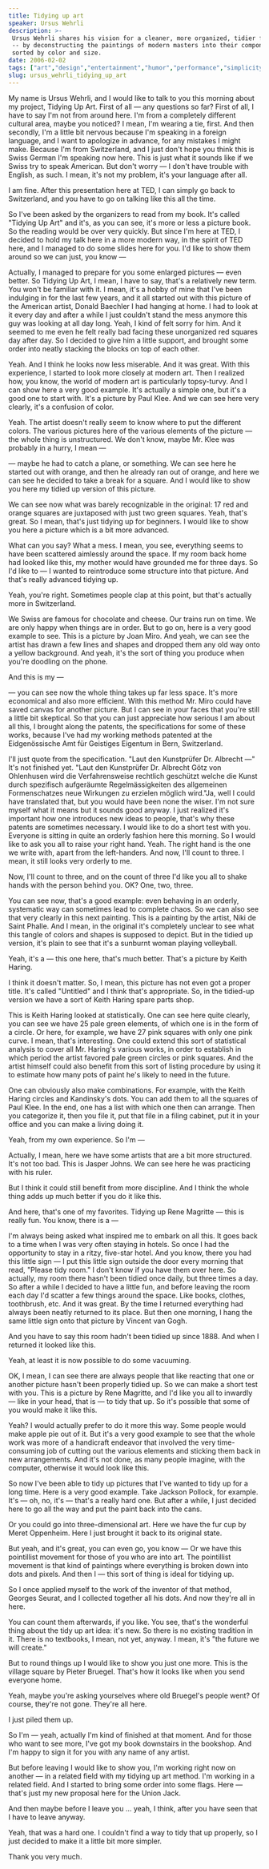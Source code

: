 ```yaml
---
title: Tidying up art
speaker: Ursus Wehrli
description: >-
 Ursus Wehrli shares his vision for a cleaner, more organized, tidier form of art
 -- by deconstructing the paintings of modern masters into their component pieces,
 sorted by color and size.
date: 2006-02-02
tags: ["art","design","entertainment","humor","performance","simplicity","comedy"]
slug: ursus_wehrli_tidying_up_art
---
```


My name is Ursus Wehrli, and I would like to talk to you this morning about my project,
Tidying Up Art. First of all — any questions so far? First of all, I have to say I'm not
from around here. I'm from a completely different cultural area, maybe you noticed? I
mean, I'm wearing a tie, first. And then secondly, I'm a little bit nervous because I'm
speaking in a foreign language, and I want to apologize in advance, for any mistakes I
might make. Because I'm from Switzerland, and I just don't hope you think this is Swiss
German I'm speaking now here. This is just what it sounds like if we Swiss try to speak
American. But don't worry — I don't have trouble with English, as such. I mean, it's not
my problem, it's your language after all. 

I am fine. After this presentation here at TED, I can simply go back to Switzerland, and
you have to go on talking like this all the time. 

So I've been asked by the organizers to read from my book. It's called "Tidying Up Art"
and it's, as you can see, it's more or less a picture book. So the reading would be over
very quickly. But since I'm here at TED, I decided to hold my talk here in a more modern
way, in the spirit of TED here, and I managed to do some slides here for you. I'd like to
show them around so we can just, you know — 

Actually, I managed to prepare for you some enlarged pictures — even better. So Tidying Up
Art, I mean, I have to say, that's a relatively new term. You won't be familiar with it. I
mean, it's a hobby of mine that I've been indulging in for the last few years, and it all
started out with this picture of the American artist, Donald Baechler I had hanging at
home. I had to look at it every day and after a while I just couldn't stand the mess
anymore this guy was looking at all day long. Yeah, I kind of felt sorry for him. And it
seemed to me even he felt really bad facing these unorganized red squares day after day.
So I decided to give him a little support, and brought some order into neatly stacking the
blocks on top of each other. 

Yeah. And I think he looks now less miserable. And it was great. With this experience, I
started to look more closely at modern art. Then I realized how, you know, the world of
modern art is particularly topsy-turvy. And I can show here a very good example. It's
actually a simple one, but it's a good one to start with. It's a picture by Paul Klee. And
we can see here very clearly, it's a confusion of color. 

Yeah. The artist doesn't really seem to know where to put the different colors. The
various pictures here of the various elements of the picture — the whole thing is
unstructured. We don't know, maybe Mr. Klee was probably in a hurry, I mean —

— maybe he had to catch a plane, or something. We can see here he started out with orange,
and then he already ran out of orange, and here we can see he decided to take a break for
a square. And I would like to show you here my tidied up version of this picture.

We can see now what was barely recognizable in the original: 17 red and orange squares are
juxtaposed with just two green squares. Yeah, that's great. So I mean, that's just tidying
up for beginners. I would like to show you here a picture which is a bit more advanced.

What can you say? What a mess. I mean, you see, everything seems to have been scattered
aimlessly around the space. If my room back home had looked like this, my mother would
have grounded me for three days. So I'd like to — I wanted to reintroduce some structure
into that picture. And that's really advanced tidying up. 

Yeah, you're right. Sometimes people clap at this point, but that's actually more in
Switzerland. 

We Swiss are famous for chocolate and cheese. Our trains run on time. We are only happy
when things are in order. But to go on, here is a very good example to see. This is a
picture by Joan Miro. And yeah, we can see the artist has drawn a few lines and shapes and
dropped them any old way onto a yellow background. And yeah, it's the sort of thing you
produce when you're doodling on the phone. 

And this is my — 

— you can see now the whole thing takes up far less space. It's more economical and also
more efficient. With this method Mr. Miro could have saved canvas for another picture. But
I can see in your faces that you're still a little bit skeptical. So that you can just
appreciate how serious I am about all this, I brought along the patents, the
specifications for some of these works, because I've had my working methods patented at
the Eidgenössische Amt für Geistiges Eigentum in Bern, Switzerland. 

I'll just quote from the specification. "Laut den Kunstprüfer Dr. Albrecht —" It's not
finished yet. "Laut den Kunstprüfer Dr. Albrecht Götz von Ohlenhusen wird die
Verfahrensweise rechtlich geschützt welche die Kunst durch spezifisch aufgeräumte
Regelmässigkeiten des allgemeinen Formenschatzes neue Wirkungen zu erzielen möglich
wird."Ja, well I could have translated that, but you would have been none the wiser. I'm
not sure myself what it means but it sounds good anyway. I just realized it's important
how one introduces new ideas to people, that's why these patents are sometimes necessary.
I would like to do a short test with you. Everyone is sitting in quite an orderly fashion
here this morning. So I would like to ask you all to raise your right hand. Yeah. The
right hand is the one we write with, apart from the left-handers. And now, I'll count to
three. I mean, it still looks very orderly to me.

Now, I'll count to three, and on the count of three I'd like you all to shake hands with
the person behind you. OK? One, two, three. 

You can see now, that's a good example: even behaving in an orderly, systematic way can
sometimes lead to complete chaos. So we can also see that very clearly in this next
painting. This is a painting by the artist, Niki de Saint Phalle. And I mean, in the
original it's completely unclear to see what this tangle of colors and shapes is supposed
to depict. But in the tidied up version, it's plain to see that it's a sunburnt woman
playing volleyball. 

Yeah, it's a — this one here, that's much better. That's a picture by Keith Haring.

I think it doesn't matter. So, I mean, this picture has not even got a proper title. It's
called "Untitled" and I think that's appropriate. So, in the tidied-up version we have a
sort of Keith Haring spare parts shop. 

This is Keith Haring looked at statistically. One can see here quite clearly, you can see
we have 25 pale green elements, of which one is in the form of a circle. Or here, for
example, we have 27 pink squares with only one pink curve. I mean, that's interesting. One
could extend this sort of statistical analysis to cover all Mr. Haring's various works, in
order to establish in which period the artist favored pale green circles or pink squares.
And the artist himself could also benefit from this sort of listing procedure by using it
to estimate how many pots of paint he's likely to need in the future. 

One can obviously also make combinations. For example, with the Keith Haring circles and
Kandinsky's dots. You can add them to all the squares of Paul Klee. In the end, one has a
list with which one then can arrange. Then you categorize it, then you file it, put that
file in a filing cabinet, put it in your office and you can make a living doing it.

Yeah, from my own experience. So I'm — 

Actually, I mean, here we have some artists that are a bit more structured. It's not too
bad. This is Jasper Johns. We can see here he was practicing with his ruler.

But I think it could still benefit from more discipline. And I think the whole thing adds
up much better if you do it like this. 

And here, that's one of my favorites. Tidying up Rene Magritte — this is really fun. You
know, there is a — 

I'm always being asked what inspired me to embark on all this. It goes back to a time when
I was very often staying in hotels. So once I had the opportunity to stay in a ritzy,
five-star hotel. And you know, there you had this little sign — I put this little sign
outside the door every morning that read, "Please tidy room." I don't know if you have
them over here. So actually, my room there hasn't been tidied once daily, but three times
a day. So after a while I decided to have a little fun, and before leaving the room each
day I'd scatter a few things around the space. Like books, clothes, toothbrush, etc. And
it was great. By the time I returned everything had always been neatly returned to its
place. But then one morning, I hang the same little sign onto that picture by Vincent van
Gogh. 

And you have to say this room hadn't been tidied up since 1888. And when I returned it
looked like this. 

Yeah, at least it is now possible to do some vacuuming. 

OK, I mean, I can see there are always people that like reacting that one or another
picture hasn't been properly tidied up. So we can make a short test with you. This is a
picture by Rene Magritte, and I'd like you all to inwardly — like in your head, that is —
to tidy that up. So it's possible that some of you would make it like this.

Yeah? I would actually prefer to do it more this way. Some people would make apple pie out
of it. But it's a very good example to see that the whole work was more of a handicraft
endeavor that involved the very time-consuming job of cutting out the various elements and
sticking them back in new arrangements. And it's not done, as many people imagine, with
the computer, otherwise it would look like this. 

So now I've been able to tidy up pictures that I've wanted to tidy up for a long time.
Here is a very good example. Take Jackson Pollock, for example. It's — oh, no, it's —
that's a really hard one. But after a while, I just decided here to go all the way and put
the paint back into the cans. 

Or you could go into three-dimensional art. Here we have the fur cup by Meret Oppenheim.
Here I just brought it back to its original state. 

But yeah, and it's great, you can even go, you know — Or we have this pointillist movement
for those of you who are into art. The pointillist movement is that kind of paintings
where everything is broken down into dots and pixels. And then I — this sort of thing is
ideal for tidying up. 

So I once applied myself to the work of the inventor of that method, Georges Seurat, and I
collected together all his dots. And now they're all in here. 

You can count them afterwards, if you like. You see, that's the wonderful thing about the
tidy up art idea: it's new. So there is no existing tradition in it. There is no
textbooks, I mean, not yet, anyway. I mean, it's "the future we will create."

But to round things up I would like to show you just one more. This is the village square
by Pieter Bruegel. That's how it looks like when you send everyone home.

Yeah, maybe you're asking yourselves where old Bruegel's people went? Of course, they're
not gone. They're all here. 

I just piled them up. 

So I'm — yeah, actually I'm kind of finished at that moment. And for those who want to see
more, I've got my book downstairs in the bookshop. And I'm happy to sign it for you with
any name of any artist. 

But before leaving I would like to show you, I'm working right now on another — in a
related field with my tidying up art method. I'm working in a related field. And I started
to bring some order into some flags. Here — that's just my new proposal here for the Union
Jack. 

And then maybe before I leave you ... yeah, I think, after you have seen that I have to
leave anyway. 

Yeah, that was a hard one. I couldn't find a way to tidy that up properly, so I just
decided to make it a little bit more simpler. 

Thank you very much. 

<!--
ad_duration=3.33
comment_count=81
event="TED2006"
external_start_time=0
intro_duration=11.82
is_subtitle_required="False"
is_talk_featured="True"
language="en"
language_swap="False"
native_language="en"
number_of_related_talks=6
number_of_speakers=1
number_of_subtitled_videos=30
number_of_tags=7
number_of_talk_download_languages=30
number_of_talk_more_resources=0
number_of_talk_recommendations=0
number_of_talks_take_actions=0
post_ad_duration=0.83
published_timestamp="2008-11-13 01:00:00"
recording_date="2006-02-02"
speaker_description="Comedian"
speaker_is_published=1
speaker_name="Ursus Wehrli"
speaker_what_others_say="After seeing him lecture and glancing through his book, I’ve been infected and try to tidy up everything I see now."
talk_name="Tidying up art"
talks_tags=["art","design","entertainment","humor","performance","simplicity","comedy"]
url_photo_speaker="https://pe.tedcdn.com/images/ted/82822_254x191.jpg"
url_photo_talk="https://pe.tedcdn.com/images/ted/58499_800x600.jpg"
url_webpage="https://www.ted.com/talks/ursus_wehrli_tidying_up_art"
video_type_name="TED Stage Talk"
-->